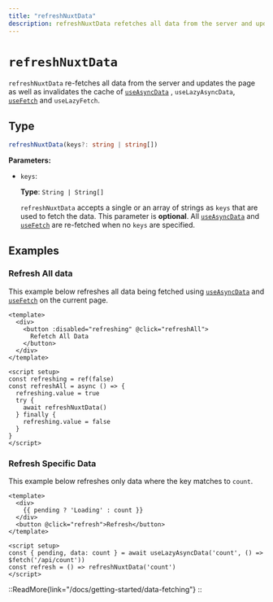 ```yaml
---
title: "refreshNuxtData"
description: refreshNuxtData refetches all data from the server and updates the page.
---
```


# `refreshNuxtData`

`refreshNuxtData` re-fetches all data from the server and updates the page as well as invalidates the cache of [`useAsyncData`](/docs/api/composables/use-async-data) , `useLazyAsyncData`, [`useFetch`](/docs/api/composables/use-fetch) and `useLazyFetch`.

## Type

```ts
refreshNuxtData(keys?: string | string[])
```

**Parameters:**

* `keys`:

    **Type**: `String | String[]`

    `refreshNuxtData` accepts a single or an array of strings as `keys` that are used to fetch the data. This parameter is **optional**. All [`useAsyncData`](/docs/api/composables/use-async-data) and [`useFetch`](/docs/api/composables/use-fetch) are re-fetched when no `keys` are specified.

## Examples

### Refresh All data

This example below refreshes all data being fetched using [`useAsyncData`](/docs/api/composables/use-async-data) and [`useFetch`](/docs/api/composables/use-fetch) on the current page.

```vue [pages/some-page.vue]
<template>
  <div>
    <button :disabled="refreshing" @click="refreshAll">
      Refetch All Data
    </button>
  </div>
</template>

<script setup>
const refreshing = ref(false)
const refreshAll = async () => {
  refreshing.value = true
  try {
    await refreshNuxtData()
  } finally {
    refreshing.value = false
  }
}
</script>
```

### Refresh Specific Data

This example below refreshes only data where the key matches to `count`.

```vue [pages/some-page.vue]
<template>
  <div>
    {{ pending ? 'Loading' : count }}
  </div>
  <button @click="refresh">Refresh</button>
</template>

<script setup>
const { pending, data: count } = await useLazyAsyncData('count', () => $fetch('/api/count'))
const refresh = () => refreshNuxtData('count')
</script>
```

::ReadMore{link="/docs/getting-started/data-fetching"}
::

